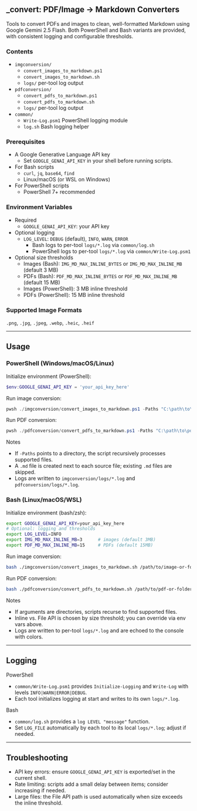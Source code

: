 ## _convert: PDF/Image → Markdown Converters

Tools to convert PDFs and images to clean, well-formatted Markdown using Google Gemini 2.5 Flash. Both PowerShell and Bash variants are provided, with consistent logging and configurable thresholds.

### Contents
- `imgconversion/`
  - `convert_images_to_markdown.ps1`
  - `convert_images_to_markdown.sh`
  - `logs/` per-tool log output
- `pdfconversion/`
  - `convert_pdfs_to_markdown.ps1`
  - `convert_pdfs_to_markdown.sh`
  - `logs/` per-tool log output
- `common/`
  - `Write-Log.psm1` PowerShell logging module
  - `log.sh` Bash logging helper

### Prerequisites
- A Google Generative Language API key
  - Set `GOOGLE_GENAI_API_KEY` in your shell before running scripts.
- For Bash scripts
  - `curl`, `jq`, `base64`, `find`
  - Linux/macOS (or WSL on Windows)
- For PowerShell scripts
  - PowerShell 7+ recommended

### Environment Variables
- Required
  - `GOOGLE_GENAI_API_KEY`: your API key
- Optional logging
  - `LOG_LEVEL`: `DEBUG` (default), `INFO`, `WARN`, `ERROR`
    - Bash logs to per-tool `logs/*.log` via `common/log.sh`
    - PowerShell logs to per-tool `logs/*.log` via `common/Write-Log.psm1`
- Optional size thresholds
  - Images (Bash): `IMG_MD_MAX_INLINE_BYTES` or `IMG_MD_MAX_INLINE_MB` (default 3 MB)
  - PDFs (Bash): `PDF_MD_MAX_INLINE_BYTES` or `PDF_MD_MAX_INLINE_MB` (default 15 MB)
  - Images (PowerShell): 3 MB inline threshold
  - PDFs (PowerShell): 15 MB inline threshold

### Supported Image Formats
`.png`, `.jpg`, `.jpeg`, `.webp`, `.heic`, `.heif`

---

## Usage

### PowerShell (Windows/macOS/Linux)

Initialize environment (PowerShell):
```powershell
$env:GOOGLE_GENAI_API_KEY = 'your_api_key_here'
```

Run image conversion:
```powershell
pwsh ./imgconversion/convert_images_to_markdown.ps1 -Paths "C:\path\to\image-or-folder"
```

Run PDF conversion:
```powershell
pwsh ./pdfconversion/convert_pdfs_to_markdown.ps1 -Paths "C:\path\to\pdf-or-folder"
```

Notes
- If `-Paths` points to a directory, the script recursively processes supported files.
- A `.md` file is created next to each source file; existing `.md` files are skipped.
- Logs are written to `imgconversion/logs/*.log` and `pdfconversion/logs/*.log`.

### Bash (Linux/macOS/WSL)

Initialize environment (bash/zsh):
```bash
export GOOGLE_GENAI_API_KEY=your_api_key_here
# Optional: logging and thresholds
export LOG_LEVEL=INFO
export IMG_MD_MAX_INLINE_MB=3      # images (default 3MB)
export PDF_MD_MAX_INLINE_MB=15     # PDFs (default 15MB)
```

Run image conversion:
```bash
bash ./imgconversion/convert_images_to_markdown.sh /path/to/image-or-folder
```

Run PDF conversion:
```bash
bash ./pdfconversion/convert_pdfs_to_markdown.sh /path/to/pdf-or-folder
```

Notes
- If arguments are directories, scripts recurse to find supported files.
- Inline vs. File API is chosen by size threshold; you can override via env vars above.
- Logs are written to per-tool `logs/*.log` and are echoed to the console with colors.

---

## Logging

PowerShell
- `common/Write-Log.psm1` provides `Initialize-Logging` and `Write-Log` with levels `INFO|WARN|ERROR|DEBUG`.
- Each tool initializes logging at start and writes to its own `logs/*.log`.

Bash
- `common/log.sh` provides a `log LEVEL "message"` function.
- Set `LOG_FILE` automatically by each tool to its local `logs/*.log`; adjust if needed.

---

## Troubleshooting
- API key errors: ensure `GOOGLE_GENAI_API_KEY` is exported/set in the current shell.
- Rate limiting: scripts add a small delay between items; consider increasing if needed.
- Large files: the File API path is used automatically when size exceeds the inline threshold.


